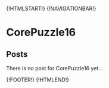 {!HTMLSTART!}
{!NAVIGATIONBAR!}

# CorePuzzle16 

## Posts

There is no post for CorePuzzle16 yet...

{!FOOTER!}
{!HTMLEND!}
